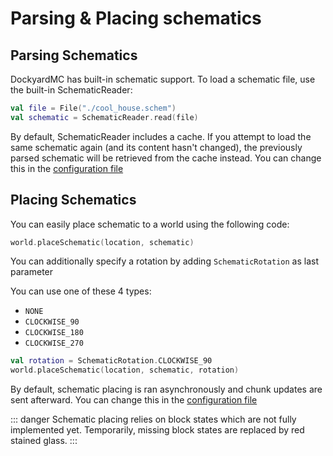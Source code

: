 # Parsing & Placing schematics

## Parsing Schematics

DockyardMC has built-in schematic support. To load a schematic file, use the built-in SchematicReader:

```kotlin
val file = File("./cool_house.schem")
val schematic = SchematicReader.read(file)
```

By default, SchematicReader includes a cache. If you attempt to load the same schematic again (and its content hasn't changed), the previously parsed schematic will be retrieved from the cache instead. You can change this in the [configuration file](wiki/configuration-file)

## Placing Schematics

You can easily place schematic to a world using the following code:

```kotlin
world.placeSchematic(location, schematic)
```

You can additionally specify a rotation by adding `SchematicRotation` as last parameter

You can use one of these 4 types:
- `NONE`
- `CLOCKWISE_90`
- `CLOCKWISE_180`
- `CLOCKWISE_270`

```kotlin
val rotation = SchematicRotation.CLOCKWISE_90
world.placeSchematic(location, schematic, rotation)
```

By default, schematic placing is ran asynchronously and chunk updates are sent afterward. You can change this in the [configuration file](wiki/configuration-file)

::: danger
Schematic placing relies on block states which are not fully implemented yet. Temporarily, missing block states are replaced by red stained glass.
:::

